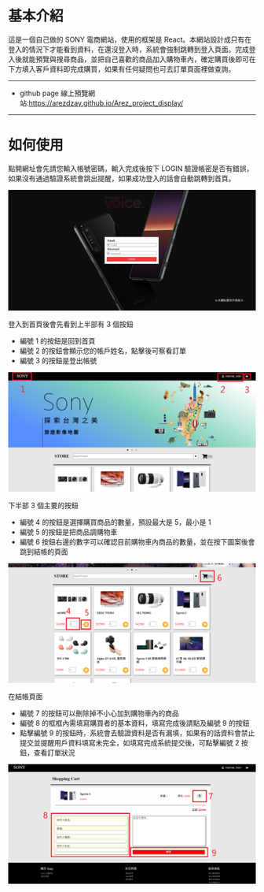 # 基本介紹

這是一個自己做的 SONY 電商網站，使用的框架是 React。本網站設計成只有在登入的情況下才能看到資料，在還沒登入時，系統會強制跳轉到登入頁面。完成登入後就能預覽與搜尋商品，並把自己喜歡的商品加入購物車內，確定購買後即可在下方填入客戶資料即完成購買，如果有任何疑問也可去訂單頁面裡做查詢。

---

- github page 線上預覽網站:https://arezdzay.github.io/Arez_project_display/

---

# 如何使用

點開網址會先請您輸入帳號密碼，輸入完成後按下 LOGIN 驗證帳密是否有錯誤，如果沒有通過驗證系統會跳出提醒，如果成功登入的話會自動跳轉到首頁。

![image](https://github.com/ArezDzay/Arez_project_display/blob/main/1.png)

登入到首頁後會先看到上半部有 3 個按鈕

- 編號 1 的按鈕是回到首頁
- 編號 2 的按鈕會顯示您的帳戶姓名，點擊後可察看訂單
- 編號 3 的按鈕是登出帳號

![image](https://github.com/ArezDzay/Arez_project_display/blob/main/2.png)

下半部 3 個主要的按鈕

- 編號 4 的按鈕是選擇購買商品的數量，預設最大是 5，最小是 1
- 編號 5 的按鈕是把商品調購物車
- 編號 6 按鈕右邊的數字可以確認目前購物車內商品的數量，並在按下圖案後會跳到結帳的頁面

![image](https://github.com/ArezDzay/Arez_project_display/blob/main/3.png)

在結帳頁面

- 編號 7 的按鈕可以刪除掉不小心加到購物車內的商品
- 編號 8 的框框內需填寫購買者的基本資料，填寫完成後請點及編號 9 的按鈕
- 點擊編號 9 的按鈕時，系統會去驗證資料是否有漏填，如果有的話資料會禁止提交並提醒用戶資料填寫未完全，如填寫完成系統提交後，可點擊編號 2 按鈕，查看訂單狀況

![image](https://github.com/ArezDzay/Arez_project_display/blob/main/4.png)
